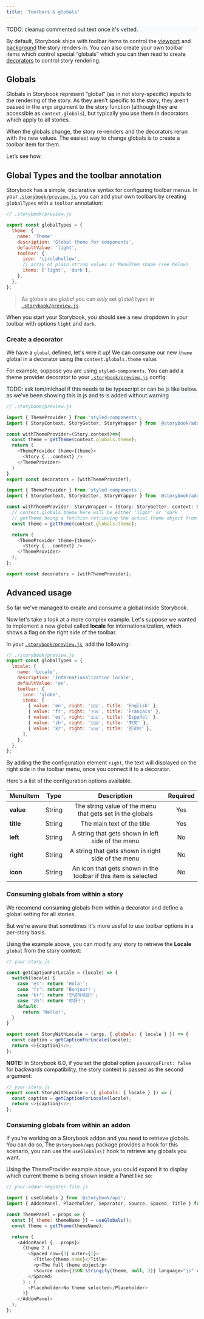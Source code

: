 ```yaml
---
title: 'Toolbars & globals'
---
```


<div style="background-color:#F8FAFC">
TODO: cleanup commented out text once it's vetted.
</div>

By default, Storybook ships with toolbar items to control the [viewport](./viewport) and [background](./backgrounds) the story renders in. You can also create your own toolbar items which control special “globals” which you can then read to create [decorators](../writing-stories/decorators) to control story rendering.

## Globals

Globals in Storybook represent “global” (as in not story-specific) inputs to the rendering of the story. As they aren’t specific to the story, they aren’t passed in the `args` argument to the story function (although they are accessible as `context.globals`), but typically you use them in decorators which apply to all stories.

When the globals change, the story re-renders and the decorators rerun with the new values. The easiest way to change globals is to create a toolbar item for them. 

Let’s see how.

## Global Types and the toolbar annotation

Storybook has a simple, declarative syntax for configuring toolbar menus. In your [`.storybook/preview.js`](../configure/overview#configure-story-rendering), you can add your own toolbars by creating `globalTypes` with a `toolbar` annotation: 

<!--  You can add your own toolbars by adding `globalTypes` with a `toolbar` annotation, in [`.storybook/preview.js`](../configure/overview#configure-story-rendering): -->

```js
// .storybook/preview.js

export const globalTypes = {
  theme: {
    name: 'Theme'
    description: 'Global theme for components',
    defaultValue: 'light',
    toolbar: {
      icon: 'circlehollow',
      // array of plain string values or MenuItem shape (see below)
      items: ['light', 'dark'],
    },
  },
};
```

> As globals are *global* you can *only* set `globalTypes` in [`.storybook/preview.js`](../configure/overview#configure-story-rendering).

When you start your Storybook, you should see a new dropdown in your toolbar with options `light` and `dark`.

### Create a decorator

We have a `global` defined, let's wire it up! We can consume our new `theme` global in a decorator using the `context.globals.theme` value.

<!-- Now, let's wire it up! We can consume our new `theme` global in a decorator using the `context.globals.theme` value. -->

For example, suppose you are using `styled-components`. You can add a theme provider decorator to your [`.storybook/preview.js`](../configure/overview#configure-story-rendering) config:

<div style="background-color:#F8FAFC">
TODO: ask tom/michael if this needs to be typescript or can be js like below. as we've been showing this in js and ts is added without warning
</div>

```js
// .storybook/preview.js

import { ThemeProvider } from 'styled-components';
import { StoryContext, StoryGetter, StoryWrapper } from '@storybook/addons';

const withThemeProvider=(Story,context)=>{
  const theme = getTheme(context.globals.theme);
  return (
    <ThemeProvider theme={theme}>
      <Story {...context} />
    </ThemeProvider>
  )
}
export const decorators = [withThemeProvider];
```

```ts
import { ThemeProvider } from 'styled-components';
import { StoryContext, StoryGetter, StoryWrapper } from '@storybook/addons';

const withThemeProvider: StoryWrapper = (Story: StoryGetter, context: StoryContext) => {
  // context.globals.theme here will be either 'light' or 'dark '
  // getTheme being a function retrieving the actual theme object from that value
  const theme = getTheme(context.globals.theme);

  return (
    <ThemeProvider theme={theme}>
      <Story {...context} />
    </ThemeProvider>
  );
};

export const decorators = [withThemeProvider];
```


## Advanced usage

So far we've managed to create and consume a global inside Storybook. 

Now let's take a look at a more complex example. Let's suppose we wanted to implement a new global called __locale__ for internationalization, which shows a flag on the right side of the toolbar. 

In your [`.storybook/preview.js`](../configure/overview#configure-story-rendering), add the following:

```js
// ./storybook/preview.js
export const globalTypes = {
  locale: {
    name: 'Locale',
    description: 'Internationalization locale',
    defaultValue: 'en',
    toolbar: {
      icon: 'globe',
      items: [
        { value: 'en', right: '🇺🇸', title: 'English' },
        { value: 'fr', right: '🇫🇷', title: 'Français' },
        { value: 'es', right: '🇪🇸', title: 'Español' },
        { value: 'zh', right: '🇨🇳', title: '中文' },
        { value: 'kr', right: '🇰🇷', title: '한국어' },
      ],
    },
  },
};
```

By adding the the configuration element `right`, the text will displayed on the right side in the toolbar menu, once you connect it to a decorator.

Here's a list of the configuration options available.

| MenuItem      | Type          | Description                                                  | Required |
| ------------- |:-------------:|:------------------------------------------------------------:|:--------:|
| **value**     | String        |The string value of the menu that gets set in the globals     |Yes       |
| **title**     | String        |The main text of the title                                    |Yes       |
| **left**      | String        |A string that gets shown in left side of the menu             |No        |
| **right**     | String        |A string that gets shown in right side of the menu            |No        |
| **icon**      | String        |An icon that gets shown in the toolbar if this item is selected|No        |

<!-- 
The previous section shows the common case. There are two advanced use cases:

 1. [advanced menu configurations](#advanced-menu-configuration)
 2. [consuming globals inside a story](#consuming-globals-from-within-a-story).
 
### Advanced menu configuration

The default menu configuration is simple: everything's a string! However, the Toolbars addon also support configuration options to tweak the appearance of the menu:


```ts
type MenuItem {
  /**
   * The string value of the menu that gets set in the globals
   */
  value: string,
  /**
   * The main text of the title
   */
  title: string,
  /**
   * A string that gets shown in left side of the menu, if set
   */
  left?: string,
  /**
   * A string that gets shown in right side of the menu, if set
   */
  right?: string,
  /**
   * An icon that gets shown in the toolbar if this item is selected
   */
  icon?: icon,
}
```

Thus if you want to show right-justified flags for an internationalization locale, you might set up the following configuration in `.storybook/preview.js`:

```js
// ./storybook/preview.js
export const globalTypes = {
  locale: {
    name: 'Locale',
    description: 'Internationalization locale',
    defaultValue: 'en',
    toolbar: {
      icon: 'globe',
      items: [
        { value: 'en', right: '🇺🇸', title: 'English' },
        { value: 'fr', right: '🇫🇷', title: 'Français' },
        { value: 'es', right: '🇪🇸', title: 'Español' },
        { value: 'zh', right: '🇨🇳', title: '中文' },
        { value: 'kr', right: '🇰🇷', title: '한국어' },
      ],
    },
  },
};
``` -->

### Consuming globals from within a story

We recomend consuming globals from within a decorator and define a global setting for all stories. 

But we're aware that sometimes it's more useful to use toolbar options in a per-story basis.

Using the example above, you can modify any story to retrieve the __Locale__ `global` from the story context:


<!-- The recommended usage, as shown in the examples above, is to consume globals from within a decorator and implement a global setting that applies to all stories. But sometimes it's useful to use toolbar options inside individual stories.

Storybook's `globals` are available via the story context: -->

```js
// your-story.js

const getCaptionForLocale = (locale) => {
  switch(locale) {
    case 'es': return 'Hola!';
    case 'fr': return 'Bonjour!';
    case 'kr': return '안녕하세요!';
    case 'zh': return '你好!';
    default:
      return 'Hello!',
  }
}

export const StoryWithLocale = (args, { globals: { locale } }) => {
  const caption = getCaptionForLocale(locale);
  return <>{caption}</>;
};
```

**NOTE:** In Storybook 6.0, if you set the global option `passArgsFirst: false` for backwards compatibility, the story context is passed as the second argument:

```js
// your-story.js
export const StoryWithLocale = ({ globals: { locale } }) => {
  const caption = getCaptionForLocale(locale);
  return <>{caption}</>;
};
```

### Consuming globals from within an addon

If you're working on a Storybook addon and you need to retrieve globals. You can do so, The `@storybook/api` package provides a hook for this scenario, you can use the `useGlobals()` hook to retrieve any globals you want. 

Using the ThemeProvider example above, you could expand it to display which current theme is being shown inside a Panel like so:

<!-- There is a hook available in `@storybook/api` to retrieve the globals: `useGlobals()`

Following the previous example of the ThemeProvider, if you want for instance to display the current theme inside a Panel: -->

```js
// your-addon-register-file.js

import { useGlobals } from '@storybook/api';
import { AddonPanel, Placeholder, Separator, Source, Spaced, Title } from '@storybook/components';

const ThemePanel = props => {
  const [{ theme: themeName }] = useGlobals();
  const theme = getTheme(themeName);

  return (
    <AddonPanel {...props}>
      {theme ? (
        <Spaced row={3} outer={1}>
          <Title>{theme.name}</Title>
          <p>The full theme object/p>
          <Source code={JSON.stringify(theme, null, 2)} language="js" copyable padded showLineNumbers />
        </Spaced>
      ) : (
        <Placeholder>No theme selected</Placeholder>
      )}
    </AddonPanel>
  );
};
```
